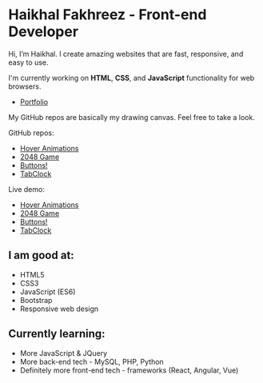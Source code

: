 # Haikhal Fakhreez - Front-end Developer

Hi, I’m Haikhal. I create amazing websites that are fast, responsive, and easy to use.

I'm currently working on **HTML**, **CSS**, and **JavaScript** functionality for web browsers.

- [Portfolio](https://haikhalfakhreez.github.io/Portfolio/)

My GitHub repos are basically my drawing canvas. Feel free to take a look.

GitHub repos:
- [Hover Animations](https://github.com/haikhalfakhreez/Hover-Animations)
- [2048 Game](https://github.com/haikhalfakhreez/2048)
- [Buttons!](https://github.com/haikhalfakhreez/buttons)
- [TabClock](https://github.com/haikhalfakhreez/TabClock)

Live demo:
- [Hover Animations](https://haikhalfakhreez.github.io/Hover-Animations/)
- [2048 Game](https://haikhalfakhreez.github.io/2048/)
- [Buttons!](https://haikhalfakhreez.github.io/Buttons/)
- [TabClock](https://haikhalfakhreez.github.io/TabClock/)

## I am good at:

- HTML5
- CSS3
- JavaScript (ES6)
- Bootstrap
- Responsive web design

## Currently learning:

- More JavaScript & JQuery
- More back-end tech - MySQL, PHP, Python
- Definitely more front-end tech - frameworks (React, Angular, Vue)

